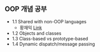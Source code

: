## OOP 개념 공부
- 1.1	Shared with non-OOP languages
  - 황재익 [Link](https://www.naver.com)
- 1.2	Objects and classes
- 1.3	Class-based vs prototype-based
- 1.4	Dynamic dispatch/message passing
